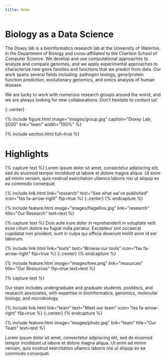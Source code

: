 ```yaml
---
title: Home
---
```


# Biology as a Data Science

The Doxey lab is a bioinformatics research lab at the University of Waterloo, in the Department of Biology and cross-affiliated to the Cheriton School of Computer Science. We develop and use <bf>computational</bf> approaches to analyze and compare genomes, and we apply <bf>experimental</bf> approaches to characterize new gene families and functions that we predict from data. Our work spans several fields including: pathogen biology, gene/protein function prediction, evolutionary genomics, and omics analysis of human disease.

We are lucky to work with numerous research groups around the world, and we are always looking for new collaborations. Don't hesitate to contact us!

{:.center}

{%
  include figure.html
  image="images/group.jpg"
  caption="Doxey Lab, 2020"
  link="team"
  width="100%"
%}

{% include section.html full=true %}

# Highlights

{% capture text %}
Lorem ipsum dolor sit amet, consectetur adipiscing elit, sed do eiusmod tempor incididunt ut labore et dolore magna aliqua.
Ut enim ad minim veniam, quis nostrud exercitation ullamco laboris nisi ut aliquip ex ea commodo consequat.

{%
  include link.html
  link="research"
  text="See what we've published"
  icon="fas fa-arrow-right"
  flip=true
%}
{:.center}
{% endcapture %}

{%
  include feature.html
  image="images/flagellins.jpg"
  link="research"
  title="Our Research"
  text=text
%}

{% capture text %}
Duis aute irure dolor in reprehenderit in voluptate velit esse cillum dolore eu fugiat nulla pariatur.
Excepteur sint occaecat cupidatat non proident, sunt in culpa qui officia deserunt mollit anim id est laborum.

{%
  include link.html
  link="tools"
  text="Browse our tools"
  icon="fas fa-arrow-right"
  flip=true
%}
{:.center}
{% endcapture %}

{%
  include feature.html
  image="images/tree.png"
  link="resources"
  title="Our Resources"
  flip=true
  text=text
%}

{% capture text %}

Our team includes undergraduate and graduate students, postdocs, and research associates, with expertise in bioinformatics, genomics, molecular biology, and microbiology.

{%
  include link.html
  link="team"
  text="Meet our team"
  icon="fas fa-arrow-right"
  flip=true
%}
{:.center}
{% endcapture %}

{%
  include feature.html
  image="images/photo.jpg"
  link="team"
  title="Our Team"
  text=text
%}

Lorem ipsum dolor sit amet, consectetur adipiscing elit, sed do eiusmod tempor incididunt ut labore et dolore magna aliqua.
Ut enim ad minim veniam, quis nostrud exercitation ullamco laboris nisi ut aliquip ex ea commodo consequat.
